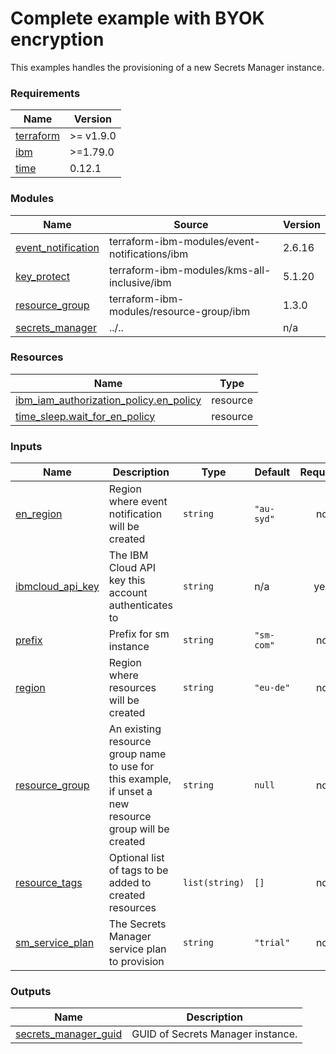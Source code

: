 # Complete example with BYOK encryption

This examples handles the provisioning of a new Secrets Manager instance.

<!-- BEGINNING OF PRE-COMMIT-TERRAFORM DOCS HOOK -->
### Requirements

| Name | Version |
|------|---------|
| <a name="requirement_terraform"></a> [terraform](#requirement\_terraform) | >= v1.9.0 |
| <a name="requirement_ibm"></a> [ibm](#requirement\_ibm) | >=1.79.0 |
| <a name="requirement_time"></a> [time](#requirement\_time) | 0.12.1 |

### Modules

| Name | Source | Version |
|------|--------|---------|
| <a name="module_event_notification"></a> [event\_notification](#module\_event\_notification) | terraform-ibm-modules/event-notifications/ibm | 2.6.16 |
| <a name="module_key_protect"></a> [key\_protect](#module\_key\_protect) | terraform-ibm-modules/kms-all-inclusive/ibm | 5.1.20 |
| <a name="module_resource_group"></a> [resource\_group](#module\_resource\_group) | terraform-ibm-modules/resource-group/ibm | 1.3.0 |
| <a name="module_secrets_manager"></a> [secrets\_manager](#module\_secrets\_manager) | ../.. | n/a |

### Resources

| Name | Type |
|------|------|
| [ibm_iam_authorization_policy.en_policy](https://registry.terraform.io/providers/IBM-Cloud/ibm/latest/docs/resources/iam_authorization_policy) | resource |
| [time_sleep.wait_for_en_policy](https://registry.terraform.io/providers/hashicorp/time/0.12.1/docs/resources/sleep) | resource |

### Inputs

| Name | Description | Type | Default | Required |
|------|-------------|------|---------|:--------:|
| <a name="input_en_region"></a> [en\_region](#input\_en\_region) | Region where event notification will be created | `string` | `"au-syd"` | no |
| <a name="input_ibmcloud_api_key"></a> [ibmcloud\_api\_key](#input\_ibmcloud\_api\_key) | The IBM Cloud API key this account authenticates to | `string` | n/a | yes |
| <a name="input_prefix"></a> [prefix](#input\_prefix) | Prefix for sm instance | `string` | `"sm-com"` | no |
| <a name="input_region"></a> [region](#input\_region) | Region where resources will be created | `string` | `"eu-de"` | no |
| <a name="input_resource_group"></a> [resource\_group](#input\_resource\_group) | An existing resource group name to use for this example, if unset a new resource group will be created | `string` | `null` | no |
| <a name="input_resource_tags"></a> [resource\_tags](#input\_resource\_tags) | Optional list of tags to be added to created resources | `list(string)` | `[]` | no |
| <a name="input_sm_service_plan"></a> [sm\_service\_plan](#input\_sm\_service\_plan) | The Secrets Manager service plan to provision | `string` | `"trial"` | no |

### Outputs

| Name | Description |
|------|-------------|
| <a name="output_secrets_manager_guid"></a> [secrets\_manager\_guid](#output\_secrets\_manager\_guid) | GUID of Secrets Manager instance. |
<!-- END OF PRE-COMMIT-TERRAFORM DOCS HOOK -->
